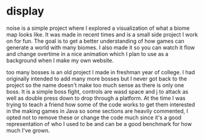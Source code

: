 # display

noise is a simple project where I explored a visualization of what 
a biome map looks like. It was made in recent times and is a small
side project I work on for fun. The goal is to get a better understanding
of how games can generate a world with many biomes. I also made
it so you can watch it flow and change overtime in a nice animation
which I plan to use as a background when I make my own website.

too many bosses is an old project I made in freshman year of college.
I had originally intended to add many more bosses but I never got
back to the project so the name doesn't make too much sense as there
is only one boss. It is a simple boss fight, controls are wasd space
and j to attack as well as double press down to drop through a platform.
At the time I was trying to teach a friend how some of the code works
to get them interested in the making games in Java so some sections
are heavily commented, I opted not to remove these or change the code
much since it's a good representation of who I used to be and can be
a good benchmark for how much I've grown.
